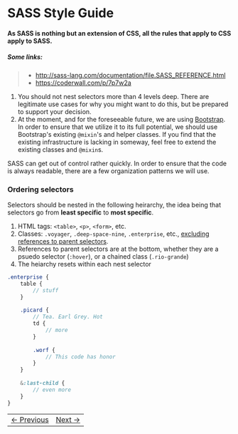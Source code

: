 # SASS Style Guide

#### As SASS is nothing but an extension of CSS, all the rules that apply to CSS apply to SASS.

##### Some links:

> - http://sass-lang.com/documentation/file.SASS_REFERENCE.html
> - https://coderwall.com/p/7p7w2a

1. You should not nest selectors more than 4 levels deep. There are legitimate use cases for why you might want to do this, but be prepared to support your decision. 
2. At the moment, and for the foreseeable future, we are using [Bootstrap](http://getbootstrap.com/). In order to ensure that we utilize it to its full potential, we should use Bootstrap's existing `@mixin`'s and helper classes. If you find that the existing infrastructure is lacking in someway, feel free to extend the existing classes and `@mixin`s.

SASS can get out of control rather quickly. In order to ensure that the code is always readable, there are a few organization patterns we will use.

### Ordering selectors

Selectors should be nested in the following heirarchy, the idea being that selectors go from __least specific__ to __most specific__.

 1. HTML tags: `<table>`, `<p>`, `<form>`, etc.
 2. Classes: `.voyager`, `.deep-space-nine`, `.enterprise`, etc., [excluding references to parent selectors](http://sass-lang.com/documentation/file.SASS_REFERENCE.html#referencing_parent_selectors_).
 3. References to parent selectors are at the bottom, whether they are a psuedo selector (`:hover`), or a chained class (`.rio-grande`)
 4. The heiarchy resets within each nest selector

```sass
.enterprise {
    table {
        // stuff
    }
    
    .picard {
        // Tea. Earl Grey. Hot
        td {
            // more
        }
        
        .worf {
            // This code has honor
        }
    }
    
    &:last-child {
        // even more
    }
}

```

<table><tr><td><a href="../Chapter-4/README.md">&larr; Previous</a></td><td><a href="../Chapter-6/README.md">Next &rarr;</a></td></tr></table>

